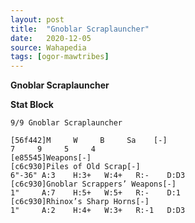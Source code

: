 ```yaml
---
layout: post
title:  "Gnoblar Scraplauncher"
date:   2020-12-05
source: Wahapedia
tags: [ogor-mawtribes]
---
```


**Gnoblar Scraplauncher**

**Stat Block**
```
9/9 Gnoblar Scraplauncher
```

```
[56f442]M     W     B     Sa    [-]
7     9     5     4     
[e85545]Weapons[-]
[c6c930]Piles of Old Scrap[-]
6"-36" A:3    H:3+   W:4+   R:-    D:D3  
[c6c930]Gnoblar Scrappers’ Weapons[-]
1"     A:7    H:5+   W:5+   R:-    D:1   
[c6c930]Rhinox’s Sharp Horns[-]
1"     A:2    H:4+   W:3+   R:-1   D:D3  
```



